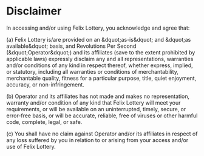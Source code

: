 # Disclaimer

In accessing and/or using Felix Lottery, you acknowledge and agree that:

(a) Felix Lottery is/are provided on an \&dquot;as-is\&dquot; and \&dquot;as available\&dquot; basis, and Revolutions Per Second (\&dquot;Operator\&dquot;) and its affiliates (save to the extent prohibited by applicable laws) expressly disclaim any and all representations, warranties and/or conditions of any kind in respect thereof, whether express, implied, or statutory, including all warranties or conditions of merchantability, merchantable quality, fitness for a particular purpose, title, quiet enjoyment, accuracy, or non-infringement.

(b) Operator and its affiliates has not made and makes no representation, warranty and/or condition of any kind that Felix Lottery will meet your requirements, or will be available on an uninterrupted, timely, secure, or error-free basis, or will be accurate, reliable, free of viruses or other harmful code, complete, legal, or safe.

(c) You shall have no claim against Operator and/or its affiliates in respect of any loss suffered by you in relation to or arising from your access and/or use of Felix Lottery.
